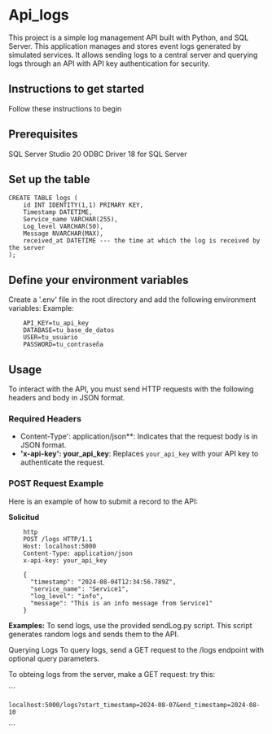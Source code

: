 # Api_logs

This project is a simple log management API built with Python, and SQL Server. 
This application manages and stores event logs generated by simulated services. It allows sending logs to a central server and querying logs through an API with API key authentication for security.

## Instructions to get started

Follow these instructions to begin

## Prerequisites

SQL Server Studio 20
ODBC Driver 18 for SQL Server


## Set up the table

```
CREATE TABLE logs (
    id INT IDENTITY(1,1) PRIMARY KEY,
    Timestamp DATETIME,
    Service_name VARCHAR(255),
    Log_level VARCHAR(50),
    Message NVARCHAR(MAX),
    received_at DATETIME --- the time at which the log is received by the server
);
```

## Define your environment variables

Create a '.env' file in the root directory and add the following environment variables:
Example:

```.env
    API_KEY=tu_api_key
    DATABASE=tu_base_de_datos
    USER=tu_usuario
    PASSWORD=tu_contraseña
```

## Usage

To interact with the API, you must send HTTP requests with the following headers and body in JSON format.

### Required Headers

- Content-Type': application/json**: Indicates that the request body is in JSON format.
- **'x-api-key': your_api_key**: Replaces `your_api_key` with your API key to authenticate the request.

### POST Request Example
Here is an example of how to submit a record to the API:

**Solicitud**

```
    http
    POST /logs HTTP/1.1
    Host: localhost:5000
    Content-Type: application/json
    x-api-key: your_api_key

    {
      "timestamp": "2024-08-04T12:34:56.789Z",
      "service_name": "Service1",
      "log_level": "info",
      "message": "This is an info message from Service1"
    }
```

**Examples:**
To send logs, use the provided sendLog.py script. This script generates random logs and sends them to the API.

Querying Logs
To query logs, send a GET request to the /logs endpoint with optional query parameters.

To obteing logs from the server, make a GET request:
try this:

´´´

    localhost:5000/logs?start_timestamp=2024-08-07&end_timestamp=2024-08-10

´´´
